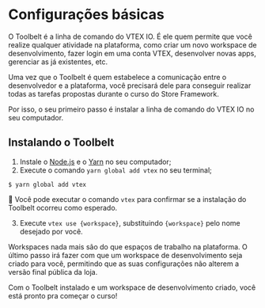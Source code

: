 # Configurações básicas

O Toolbelt é a linha de comando do VTEX IO. É ele quem permite que você realize qualquer atividade na plataforma, como criar um novo workspace de desenvolvimento, fazer login em uma conta VTEX, desenvolver novas apps, gerenciar as já existentes, etc.

Uma vez que o Toolbelt é quem estabelece a comunicação entre o desenvolvedor e a plataforma, você precisará dele para conseguir realizar todas as tarefas propostas durante o curso do Store Framework. 

Por isso, o seu primeiro passo é instalar a linha de comando do VTEX IO no seu computador.   

## Instalando o Toolbelt

1. Instale o [Node.js](https://nodejs.org/) e o [Yarn](https://yarnpkg.com/) no seu computador;
2. Execute o comando `yarn global add vtex` no seu terminal;

```
$ yarn global add vtex
```

:eyes: Você pode executar o comando `vtex` para confirmar se a instalação do Toolbelt ocorreu como esperado. 

3. Execute `vtex use {workspace}`, substituindo `{workspace}` pelo nome desejado por você.

Workspaces nada mais são do que espaços de trabalho na plataforma. O último passo irá fazer com que um workspace de desenvolvimento seja criado para você, permitindo que as suas configurações não alterem a versão final pública da loja. 

Com o Toolbelt instalado e um workspace de desenvolvimento criado, você está pronto pra começar o curso! 
